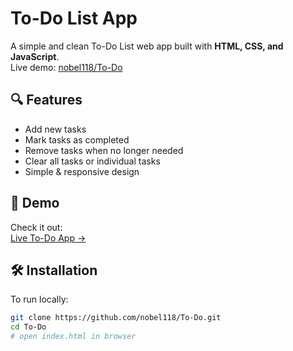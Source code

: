 # To-Do List App

A simple and clean To-Do List web app built with **HTML, CSS, and JavaScript**.  
Live demo: [nobel118/To-Do](https://nobel118.github.io/To-Do/)

## 🔍 Features

- Add new tasks  
- Mark tasks as completed  
- Remove tasks when no longer needed  
- Clear all tasks or individual tasks  
- Simple & responsive design

## 📸 Demo

Check it out:  
[Live To-Do App →](https://nobel118.github.io/To-Do/)

## 🛠️ Installation

To run locally:

```bash
git clone https://github.com/nobel118/To-Do.git
cd To-Do
# open index.html in browser
